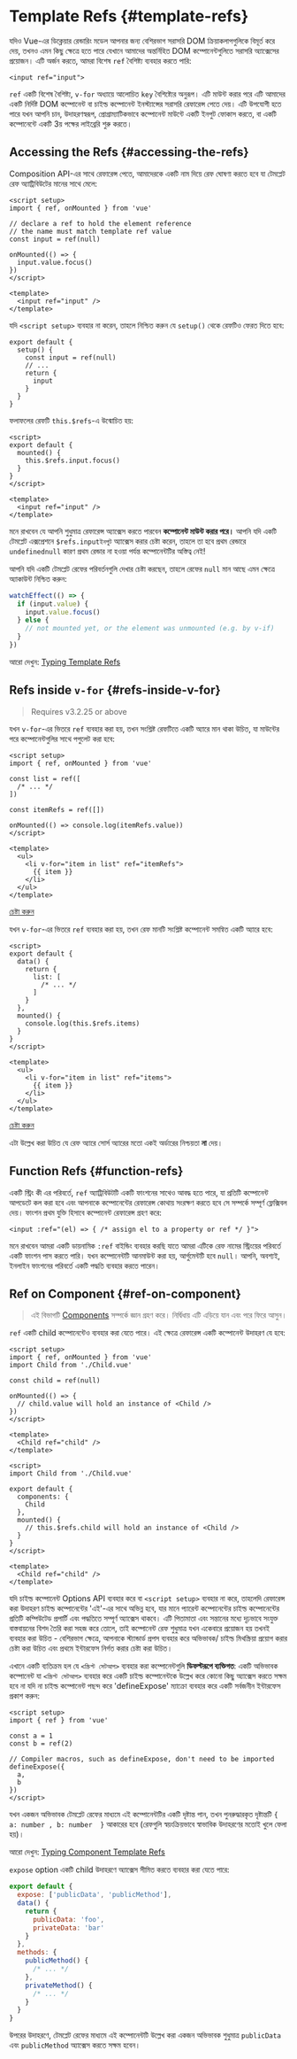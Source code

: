 # Template Refs {#template-refs}

যদিও Vue-এর ডিক্লেয়ার রেন্ডারিং মডেল আপনার জন্য বেশিরভাগ সরাসরি DOM ক্রিয়াকলাপগুলিকে বিমূর্ত করে দেয়, তখনও এমন কিছু ক্ষেত্রে হতে পারে যেখানে আমাদের অন্তর্নিহিত DOM কম্পোনেন্টগুলিতে সরাসরি অ্যাক্সেসের প্রয়োজন। এটি অর্জন করতে, আমরা বিশেষ `ref` বৈশিষ্ট্য ব্যবহার করতে পারি:

```vue-html
<input ref="input">
```

`ref` একটি বিশেষ বৈশিষ্ট্য, `v-for` অধ্যায়ে আলোচিত `key` বৈশিষ্ট্যের অনুরূপ। এটি মাউন্ট করার পরে এটি আমাদের একটি নির্দিষ্ট DOM কম্পোনেন্ট বা চাইল্ড কম্পোনেন্ট ইনস্ট্যান্সের সরাসরি রেফারেন্স পেতে দেয়। এটি উপযোগী হতে পারে যখন আপনি চান, উদাহরণস্বরূপ, প্রোগ্রাম্যাটিকভাবে কম্পোনেন্ট মাউন্টে একটি ইনপুট ফোকাস করতে, বা একটি কম্পোনেন্টে একটি 3য় পক্ষের লাইব্রেরি শুরু করতে।

## Accessing the Refs {#accessing-the-refs}

<div class="composition-api">

Composition API-এর সাথে রেফারেন্স পেতে, আমাদেরকে একটি নাম দিয়ে রেফ ঘোষণা করতে হবে যা টেমপ্লেট রেফ অ্যাট্রিবিউটের মানের সাথে মেলে:

```vue
<script setup>
import { ref, onMounted } from 'vue'

// declare a ref to hold the element reference
// the name must match template ref value
const input = ref(null)

onMounted(() => {
  input.value.focus()
})
</script>

<template>
  <input ref="input" />
</template>
```

যদি `<script setup>` ব্যবহার না করেন, তাহলে নিশ্চিত করুন যে `setup()` থেকে রেফটিও ফেরত দিতে হবে:

```js{6}
export default {
  setup() {
    const input = ref(null)
    // ...
    return {
      input
    }
  }
}
```

</div>
<div class="options-api">

ফলাফলের রেফটি `this.$refs`-এ উন্মোচিত হয়:

```vue
<script>
export default {
  mounted() {
    this.$refs.input.focus()
  }
}
</script>

<template>
  <input ref="input" />
</template>
```

</div>

মনে রাখবেন যে আপনি শুধুমাত্র রেফারেন্স অ্যাক্সেস করতে পারবেন **কম্পোনেন্ট মাউন্ট করার পরে।** আপনি যদি একটি টেমপ্লেট এক্সপ্রেশনে <span class="options-api">`$refs.input`</span><span class="composition-api">`ইনপুট`</span> অ্যাক্সেস করার চেষ্টা করেন, তাহলে তা হবে প্রথম রেন্ডারে <span class="options-api">`undefined`</span><span class="composition-api">`null`</span> কারণ প্রথম রেন্ডার না হওয়া পর্যন্ত কম্পোনেন্টটির অস্তিত্ব নেই!

<div class="composition-api">

আপনি যদি একটি টেমপ্লেট রেফের পরিবর্তনগুলি দেখার চেষ্টা করছেন, তাহলে রেফের `null` মান আছে এমন ক্ষেত্রে অ্যাকাউন্ট নিশ্চিত করুন:

```js
watchEffect(() => {
  if (input.value) {
    input.value.focus()
  } else {
    // not mounted yet, or the element was unmounted (e.g. by v-if)
  }
})
```

আরো দেখুন: [Typing Template Refs](/guide/typescript/composition-api#typing-template-refs) <sup class="vt-badge ts" />

</div>

## Refs inside `v-for` {#refs-inside-v-for}

> Requires v3.2.25 or above

<div class="composition-api">

যখন `v-for`-এর ভিতরে `ref` ব্যবহার করা হয়, তখন সংশ্লিষ্ট রেফটিতে একটি অ্যারে মান থাকা উচিত, যা মাউন্টের পরে কম্পোনেন্টগুলির সাথে পপুলেট করা হবে:

```vue
<script setup>
import { ref, onMounted } from 'vue'

const list = ref([
  /* ... */
])

const itemRefs = ref([])

onMounted(() => console.log(itemRefs.value))
</script>

<template>
  <ul>
    <li v-for="item in list" ref="itemRefs">
      {{ item }}
    </li>
  </ul>
</template>
```

[চেষ্টা করুন](https://play.vuejs.org/#eNpFjs1qwzAQhF9l0CU2uDZtb8UOlJ576bXqwaQyCGRJyCsTEHr3rGwnOehnd2e+nSQ+vW/XqMSH6JdL0J6wKIr+LK2evQuEhKCmBs5+u2hJ/SNjCm7GiV0naaW9OLsQjOZrKNrq97XBW4P3v/o51qTmHzUtd8k+e0CrqsZwRpIWGI0KVN0N7TqaqNp59JUuEt2SutKXY5elmimZT9/t2Tk1F+z0ZiTFFdBHs738Mxrry+TCIEWhQ9sttRQl0tEsK6U4HEBKW3LkfDA6o3dst3H77rFM5BtTfm/P)

</div>
<div class="options-api">

যখন `v-for`-এর ভিতরে `ref` ব্যবহার করা হয়, তখন রেফ মানটি সংশ্লিষ্ট কম্পোনেন্ট সমন্বিত একটি অ্যারে হবে:

```vue
<script>
export default {
  data() {
    return {
      list: [
        /* ... */
      ]
    }
  },
  mounted() {
    console.log(this.$refs.items)
  }
}
</script>

<template>
  <ul>
    <li v-for="item in list" ref="items">
      {{ item }}
    </li>
  </ul>
</template>
```

[চেষ্টা করুন](https://play.vuejs.org/#eNpFjk0KwjAQha/yCC4Uaou6kyp4DuOi2KkGYhKSiQildzdNa4WQmTc/37xeXJwr35HEUdTh7pXjszT0cdYzWuqaqBm9NEDbcLPeTDngiaM3PwVoFfiI667AvsDhNpWHMQzF+L9sNEztH3C3JlhNpbaPNT9VKFeeulAqplfY5D1p0qurxVQSqel0w5QUUEedY8q0wnvbWX+SYgRAmWxIiuSzm4tBinkc6HvkuSE7TIBKq4lZZWhdLZfE8AWp4l3T)

</div>

এটা উল্লেখ করা উচিত যে রেফ অ্যারে সোর্স অ্যারের মতো একই অর্ডারের নিশ্চয়তা **না** দেয়।

## Function Refs {#function-refs}

একটি স্ট্রিং কী এর পরিবর্তে, `ref` অ্যাট্রিবিউটটি একটি ফাংশনের সাথেও আবদ্ধ হতে পারে, যা প্রতিটি কম্পোনেন্ট আপডেটে কল করা হবে এবং আপনাকে কম্পোনেন্টের রেফারেন্স কোথায় সংরক্ষণ করতে হবে সে সম্পর্কে সম্পূর্ণ ফ্লেক্সিবল দেয়। ফাংশন প্রথম যুক্তি হিসাবে কম্পোনেন্ট রেফারেন্স গ্রহণ করে:

```vue-html
<input :ref="(el) => { /* assign el to a property or ref */ }">
```

মনে রাখবেন আমরা একটি ডায়নামিক `:ref` বাইন্ডিং ব্যবহার করছি যাতে আমরা এটিকে রেফ নামের স্ট্রিংয়ের পরিবর্তে একটি ফাংশন পাস করতে পারি। যখন কম্পোনেন্টটি আনমাউন্ট করা হয়, আর্গুমেন্টটি হবে `null`। আপনি, অবশ্যই, ইনলাইন ফাংশনের পরিবর্তে একটি পদ্ধতি ব্যবহার করতে পারেন।

## Ref on Component {#ref-on-component}

> এই বিভাগটি [Components](/guide/essentials/component-basics) সম্পর্কে জ্ঞান গ্রহণ করে। নির্দ্বিধায় এটি এড়িয়ে যান এবং পরে ফিরে আসুন।

`ref` একটি child কম্পোনেন্টেও ব্যবহার করা যেতে পারে। এই ক্ষেত্রে রেফারেন্স একটি কম্পোনেন্ট উদাহরণ যে হবে:

<div class="composition-api">

```vue
<script setup>
import { ref, onMounted } from 'vue'
import Child from './Child.vue'

const child = ref(null)

onMounted(() => {
  // child.value will hold an instance of <Child />
})
</script>

<template>
  <Child ref="child" />
</template>
```

</div>
<div class="options-api">

```vue
<script>
import Child from './Child.vue'

export default {
  components: {
    Child
  },
  mounted() {
    // this.$refs.child will hold an instance of <Child />
  }
}
</script>

<template>
  <Child ref="child" />
</template>
```

</div>

<span class="composition-api">যদি চাইল্ড কম্পোনেন্ট Options API ব্যবহার করে বা `<script setup>` ব্যবহার না করে, তাহলে</span><span class="options-api">দি</span> রেফারেন্স করা উদাহরণ চাইল্ড কম্পোনেন্টের 'এই'-এর সাথে অভিন্ন হবে, যার মানে প্যারেন্ট কম্পোনেন্টের চাইল্ড কম্পোনেন্টের প্রতিটি কম্পিউটেড প্রপার্টি এবং পদ্ধতিতে সম্পূর্ণ অ্যাক্সেস থাকবে। এটি পিতামাতা এবং সন্তানের মধ্যে দৃঢ়ভাবে সংযুক্ত বাস্তবায়নের বিশদ তৈরি করা সহজ করে তোলে, তাই কম্পোনেন্ট রেফ শুধুমাত্র যখন একেবারে প্রয়োজন হয় তখনই ব্যবহার করা উচিত - বেশিরভাগ ক্ষেত্রে, আপনাকে স্ট্যান্ডার্ড প্রপস ব্যবহার করে অভিভাবক/ চাইল্ড মিথস্ক্রিয়া প্রয়োগ করার চেষ্টা করা উচিত এবং প্রথমে ইন্টারফেস নির্গত করার চেষ্টা করা উচিত।

<div class="composition-api">

এখানে একটি ব্যতিক্রম হল যে `<স্ক্রিপ্ট সেটআপ>` ব্যবহার করা কম্পোনেন্টগুলি **ডিফল্টরূপে ব্যক্তিগত**: একটি অভিভাবক কম্পোনেন্ট যা `<স্ক্রিপ্ট সেটআপ>` ব্যবহার করে একটি  চাইল্ড কম্পোনেন্টকে উল্লেখ করে কোনো কিছু অ্যাক্সেস করতে সক্ষম হবে না যদি না  চাইল্ড কম্পোনেন্ট পছন্দ করে 'defineExpose' ম্যাক্রো ব্যবহার করে একটি সর্বজনীন ইন্টারফেস প্রকাশ করুন:

```vue
<script setup>
import { ref } from 'vue'

const a = 1
const b = ref(2)

// Compiler macros, such as defineExpose, don't need to be imported
defineExpose({
  a,
  b
})
</script>
```

যখন একজন অভিভাবক টেমপ্লেট রেফের মাধ্যমে এই কম্পোনেন্টটির একটি দৃষ্টান্ত পান, তখন পুনরুদ্ধারকৃত দৃষ্টান্তটি `{ a: number , b: number  }` আকারের হবে (রেফগুলি স্বয়ংক্রিয়ভাবে স্বাভাবিক উদাহরণের মতোই খুলে ফেলা হয়)।

আরো দেখুন: [Typing Component Template Refs](/guide/typescript/composition-api#typing-component-template-refs) <sup class="vt-badge ts" />

</div>
<div class="options-api">

`expose` option একটি child উদাহরণে অ্যাক্সেস সীমিত করতে ব্যবহার করা যেতে পারে:

```js
export default {
  expose: ['publicData', 'publicMethod'],
  data() {
    return {
      publicData: 'foo',
      privateData: 'bar'
    }
  },
  methods: {
    publicMethod() {
      /* ... */
    },
    privateMethod() {
      /* ... */
    }
  }
}
```

উপরের উদাহরণে, টেমপ্লেট রেফের মাধ্যমে এই কম্পোনেন্টটি উল্লেখ করা একজন অভিভাবক শুধুমাত্র `publicData` এবং `publicMethod` অ্যাক্সেস করতে সক্ষম হবেন।

</div>
